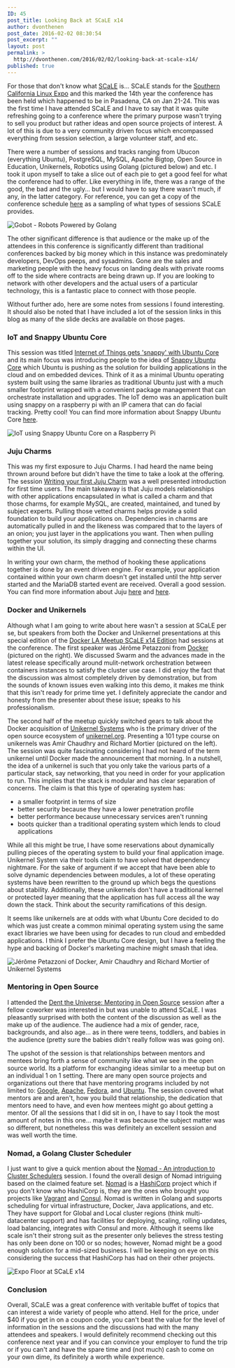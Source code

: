 ```yaml
---
ID: 45
post_title: Looking Back at SCaLE x14
author: dvonthenen
post_date: 2016-02-02 08:30:54
post_excerpt: ""
layout: post
permalink: >
  http://dvonthenen.com/2016/02/02/looking-back-at-scale-x14/
published: true
---
```

For those that don't know what [SCaLE][1] is... SCaLE stands for the [Southern California Linux Expo][1] and this marked the 14th year the conference has been held which happened to be in Pasadena, CA on Jan 21-24. This was the first time I have attended SCaLE and I have to say that it was quite refreshing going to a conference where the primary purpose wasn't trying to sell you product but rather ideas and open source projects of interest. A lot of this is due to a very community driven focus which encompassed everything from session selection, a large volunteer staff, and etc.

There were a number of sessions and tracks ranging from Ubucon (everything Ubuntu), PostgreSQL, MySQL, Apache Bigtop, Open Source in Education, Unikernels, Robotics using Golang (pictured below) and etc. I took it upon myself to take a slice out of each pie to get a good feel for what the conference had to offer. Like everything in life, there was a range of the good, the bad and the ugly... but I would have to say there wasn't much, if any, in the latter category. For reference, you can get a copy of the conference schedule [here][2] as a sampling of what types of sessions SCaLE provides.

![Gobot - Robots Powered by Golang][3]

The other significant difference is that audience or the make up of the attendees in this conference is significantly different than traditional conferences backed by big money which in this instance was predominately developers, DevOps peeps, and sysadmins. Gone are the sales and marketing people with the heavy focus on landing deals with private rooms off to the side where contracts are being drawn up. If you are looking to network with other developers and the actual users of a particular technology, this is a fantastic place to connect with those people.

Without further ado, here are some notes from sessions I found interesting. It should also be noted that I have included a lot of the session links in this blog as many of the slide decks are available on those pages.

### IoT and Snappy Ubuntu Core

This session was titled [Internet of Things gets 'snappy' with Ubuntu Core][4] and its main focus was introducing people to the idea of [Snappy Ubuntu Core][5] which Ubuntu is pushing as the solution for building applications in the cloud and on embedded devices. Think of it as a minimal Ubuntu operating system built using the same libraries as traditional Ubuntu just with a much smaller footprint wrapped with a convenient package management that can orchestrate installation and upgrades. The IoT demo was an application built using snappy on a raspberry pi with an IP camera that can do facial tracking. Pretty cool! You can find more information about Snappy Ubuntu Core [here][6].

![IoT using Snappy Ubuntu Core on a Raspberry Pi][7]

### Juju Charms

This was my first exposure to Juju Charms. I had heard the name being thrown around before but didn't have the time to take a look at the offering. The session [Writing your first Juju Charm][8] was a well presented introduction for first time users. The main takeaway is that Juju models relationships with other applications encapsulated in what is called a charm and that those charms, for example MySQL, are created, maintained, and tuned by subject experts. Pulling those vetted charms helps provide a solid foundation to build your applications on. Dependencies in charms are automatically pulled in and the likeness was compared that to the layers of an onion; you just layer in the applications you want. Then when pulling together your solution, its simply dragging and connecting these charms within the UI.

In writing your own charm, the method of hooking these applications together is done by an event driven engine. For example, your application contained within your own charm doesn't get installed until the http server started and the MariaDB started event are received. Overall a good session. You can find more information about Juju [here][9] and [here][10].

### Docker and Unikernels

Although what I am going to write about here wasn't a session at SCaLE per se, but speakers from both the Docker and Unikernel presentations at this special edition of the [Docker LA Meetup SCaLE x14 Edition][11] had sessions at the conference. The first speaker was Jérôme Petazzoni from [Docker][12] (pictured on the right). We discussed Swarm and the advances made in the latest release specifically around mulit-network orchestration between containers instances to satisfy the cluster use case. I did enjoy the fact that the discussion was almost completely driven by demonstration, but from the sounds of known issues even walking into this demo, it makes me think that this isn't ready for prime time yet. I definitely appreciate the candor and honesty from the presenter about these issue; speaks to his professionalism.

The second half of the meetup quickly switched gears to talk about the Docker acquisition of [Unikernel Systems][13] who is the primary driver of the open source ecosystem of [unikernel.org][14]. Presenting a 101 type course on unikernels was Amir Chaudhry and Richard Mortier (pictured on the left). The session was quite fascinating considering I had not heard of the term unikernel until Docker made the announcement that morning. In a nutshell, the idea of a unikernel is such that you only take the various parts of a particular stack, say networking, that you need in order for your application to run. This implies that the stack is modular and has clear separation of concerns. The claim is that this type of operating system has:

*   a smaller footprint in terms of size
*   better security because they have a lower penetration profile
*   better performance because unnecessary services aren't running
*   boots quicker than a traditional operating system which lends to cloud applications

While all this might be true, I have some reservations about dynamically pulling pieces of the operating system to build your final application image. Unikernel System via their tools claim to have solved that dependency nightmare. For the sake of argument if we accept that have been able to solve dynamic dependencies between modules, a lot of these operating systems have been rewritten to the ground up which begs the questions about stability. Additionally, these unikernels don't have a traditional kernel or protected layer meaning that the application has full access all the way down the stack. Think about the security ramifications of this design.

It seems like unikernels are at odds with what Ubuntu Core decided to do which was just create a common minimal operating system using the same exact libraries we have been using for decades to run cloud and embedded applications. I think I prefer the Ubuntu Core design, but I have a feeling the hype and backing of Docker's marketing machine might smash that idea.

![Jérôme Petazzoni of Docker, Amir Chaudhry and Richard Mortier of Unikernel Systems][15]

### Mentoring in Open Source

I attended the [Dent the Universe: Mentoring in Open Source][16] session after a fellow coworker was interested in but was unable to attend SCaLE. I was pleasantly surprised with both the content of the discussion as well as the make up of the audience. The audience had a mix of gender, race, backgrounds, and also age... as in there were teens, toddlers, and babies in the audience (pretty sure the babies didn't really follow was was going on).

The upshot of the session is that relationships between mentors and mentees bring forth a sense of community like what we see in the open source world. Its a platform for exchanging ideas similar to a meetup but on an individual 1 on 1 setting. There are many open source projects and organizations out there that have mentoring programs included by not limited to: [Google][17], [Apache][18], [Fedora][19], and [Ubuntu][20]. The session covered what mentors are and aren't, how you build that relationship, the dedication that mentors need to have, and even how mentees might go about getting a mentor. Of all the sessions that I did sit in on, I have to say I took the most amount of notes in this one... maybe it was because the subject matter was so different, but nonetheless this was definitely an excellent session and was well worth the time.

### Nomad, a Golang Cluster Scheduler

I just want to give a quick mention about the [Nomad - An introduction to Cluster Schedulers][21] session. I found the overall design of Nomad intriguing based on the claimed feature set. [Nomad][22] is a [HashiCorp][23] project which if you don't know who HashiCorp is, they are the ones who brought you projects like [Vagrant][24] and [Consul][25]. Nomad is written in Golang and supports scheduling for virtual infrastructure, Docker, Java applications, and etc. They have support for Global and Local cluster regions (think multi-datacenter support) and has facilities for deploying, scaling, rolling updates, load balancing, integrates with Consul and more. Although it seems like scale isn't their strong suit as the presenter only believes the stress testing has only been done on 100 or so nodes; however, Nomad might be a good enough solution for a mid-sized business. I will be keeping on eye on this considering the success that HashiCorp has had on their other projects.

![Expo Floor at SCaLE x14][26]

### Conclusion

Overall, SCaLE was a great conference with veritable buffet of topics that can interest a wide variety of people who attend. Hell for the price, under $40 if you get in on a coupon code, you can't beat the value for the level of information in the sessions and the discussions had with the many attendees and speakers. I would definitely recommend checking out this conference next year and if you can convince your employer to fund the trip or if you can't and have the spare time and (not much) cash to come on your own dime, its definitely a worth while experience.

 [1]: https://www.socallinuxexpo.org/scale/14x
 [2]: https://www.socallinuxexpo.org/scale/14x/schedule/thursday
 [3]: https://raw.githubusercontent.com/dvonthenen/blog/master/images/gobot.jpg
 [4]: https://www.socallinuxexpo.org/scale/14x/presentations/internet-things-gets-snappy-ubuntu-core
 [5]: http://www.ubuntu.com/cloud/snappy
 [6]: https://developer.ubuntu.com/en/snappy/start/
 [7]: https://raw.githubusercontent.com/dvonthenen/blog/master/images/iot.jpg
 [8]: https://www.socallinuxexpo.org/scale/14x/presentations/writing-your-first-juju-charm
 [9]: https://jujucharms.com/about
 [10]: https://jujucharms.com/store?type=charm
 [11]: http://www.meetup.com/Docker-Los-Angeles/events/228120991/
 [12]: http://www.docker.com/
 [13]: http://unikernel.com/
 [14]: http://unikernel.org/
 [15]: https://raw.githubusercontent.com/dvonthenen/blog/master/images/dockerlameetup.jpg
 [16]: https://www.socallinuxexpo.org/scale/14x/presentations/dent-universe-mentoring-open-source
 [17]: http://en.flossmanuals.net/GSoCMentoring/
 [18]: https://community.apache.org/mentoringprogramme.html
 [19]: https://fedoraproject.org/wiki/Mentors
 [20]: http://wiki.ubuntu-women.org/Mentoring
 [21]: https://www.socallinuxexpo.org/scale/14x/presentations/nomad-introduction-cluster-schedulers
 [22]: https://www.nomadproject.io/
 [23]: https://www.hashicorp.com/
 [24]: https://www.vagrantup.com/
 [25]: https://www.consul.io/
 [26]: https://raw.githubusercontent.com/dvonthenen/blog/master/images/scalex14.jpg